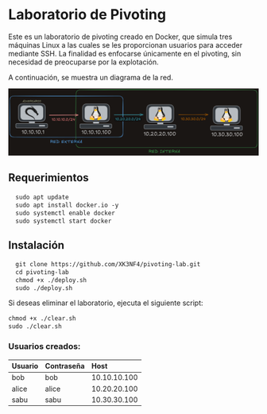 # Laboratorio de Pivoting

Este es un laboratorio de pivoting creado en Docker, que simula tres máquinas Linux a las cuales se les proporcionan usuarios para acceder mediante SSH. La finalidad es enfocarse únicamente en el pivoting, sin necesidad de preocuparse por la explotación.

A continuación, se muestra un diagrama de la red.

![Imagen](./img/img.png)


## Requerimientos

```
  sudo apt update
  sudo apt install docker.io -y
  sudo systemctl enable docker
  sudo systemctl start docker
```

## Instalación 
```
  git clone https://github.com/XK3NF4/pivoting-lab.git
  cd pivoting-lab
  chmod +x ./deploy.sh
  sudo ./deploy.sh
```

Si deseas eliminar el laboratorio, ejecuta el siguiente script:
```
chmod +x ./clear.sh 
sudo ./clear.sh
```
### Usuarios creados: 
| **Usuario** | **Contraseña**     | **Host**                       |
| :-------- | :------- | :-------------------------------- |
| bob      | bob | 10.10.10.100 |
| alice      | alice | 10.20.20.100 |
| sabu      | sabu | 10.30.30.100 |
